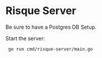 # Risque Server

Be sure to have a Postgres DB Setup.

Start the server:
```bash
 go run cmd/risque-server/main.go
```
 
